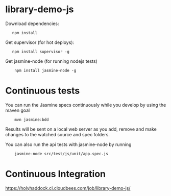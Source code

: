 library-demo-js
===============

Download dependencies:
```
   npm install
```
Get supervisor (for hot deploys):
```
   npm install supervisor -g
```

Get jasmine-node (for running nodejs tests)
```
	npm install jasmine-node -g
```

Continuous tests
================

You can run the Jasmine specs continuously while you develop by using the maven goal
```
	mvn jasmine:bdd
```

Results will be sent on a local web server as you add, remove and make changes to the watched source and spec folders.

You can also run the api tests with jasmine-node by running
```
	jasmine-node src/test/js/unit/app.spec.js
```

Continuous Integration
======================
https://holyhaddock.ci.cloudbees.com/job/library-demo-js/